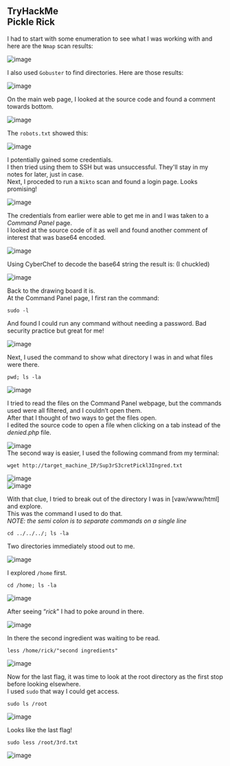 TryHackMe <br>
Pickle Rick
---

I had to start with some enumeration to see what I was working with and here are the `Nmap` scan results: <br>

![image](https://github.com/xocybersec/TryHackMe-Walkthroughs/assets/91302698/6e0f6b24-91cb-41ab-9df0-60ec3bcbcd7d)

I also used `Gobuster` to find directories. Here are those results: <br>

![image](https://github.com/xocybersec/TryHackMe-Walkthroughs/assets/91302698/207655ac-fa8d-4835-a8d5-969563e9fa67)

On the main web page, I looked at the source code and found a comment towards bottom. <br>

![image](https://github.com/xocybersec/TryHackMe-Walkthroughs/assets/91302698/da64de79-3f48-4f75-bdd7-d439b75ecba2)

The `robots.txt` showed this: <br>

![image](https://github.com/xocybersec/TryHackMe-Walkthroughs/assets/91302698/90cbd43a-4ecc-4bce-a8e2-bc1d5aac66c9)

I potentially gained some credentials. <br>
I then tried using them to SSH but was unsuccessful. They'll stay in my notes for later, just in case. <br>
Next, I proceded to run a `Nikto` scan and found a login page. Looks promising! <br>

![image](https://github.com/xocybersec/TryHackMe-Walkthroughs/assets/91302698/9719a85a-ced9-4686-ac50-18abc21a8e92)

The credentials from earlier were able to get me in and I was taken to a <i>Command Panel</i> page. <br>
I looked at the source code of it as well and found another comment of interest that was base64 encoded. <br>

![image](https://github.com/xocybersec/TryHackMe-Walkthroughs/assets/91302698/d73802d9-a962-4a98-be62-466587a37240)

Using CyberChef to decode the base64 string the result is: (I chuckled) <br>

![image](https://github.com/xocybersec/TryHackMe-Walkthroughs/assets/91302698/0553488f-8ea0-486f-b723-bac08a4b397d)

Back to the drawing board it is. <br>
At the Command Panel page, I first ran the command: <br>
```
sudo -l
```
And found I could run any command without needing a password. Bad security practice but great for me! <br>

![image](https://github.com/xocybersec/TryHackMe-Walkthroughs/assets/91302698/7c71a145-fa1f-4b06-b175-8fa502e1a574)

Next, I used the command to show what directory I was in and what files were there. <br>
```
pwd; ls -la
```

![image](https://github.com/xocybersec/TryHackMe-Walkthroughs/assets/91302698/e4c37574-3662-471b-9ca4-9d4973a4c2af)

I tried to read the files on the Command Panel webpage, but the commands used were all filtered, and I couldn’t open them. <br>
After that I thought of two ways to get the files open. <br>
I edited the source code to open a file when clicking on a tab instead of the <i>denied.php</i> file. <br>

![image](https://github.com/xocybersec/TryHackMe-Walkthroughs/assets/91302698/81d4e391-1f64-47cc-8a26-480dd1c8b428)
<br>
The second way is easier, I used the following command from my terminal: <br>
 ```
wget http://target_machine_IP/Sup3rS3cretPickl3Ingred.txt
```
![image](https://github.com/xocybersec/TryHackMe-Walkthroughs/assets/91302698/0e5ae2be-a529-4f92-9dbf-b334556c9921)
<br>
![image](https://github.com/xocybersec/TryHackMe-Walkthroughs/assets/91302698/b12a60b3-5e9c-4ad2-b5a7-2eab65e255eb)

With that clue, I tried to break out of the directory I was in [vaw/www/html] and explore. <br>
This was the command I used to do that. <br>
<i>NOTE: the semi colon is to separate commands on a single line</i> <br>
```
cd ../../../; ls -la
```
Two directories immediately stood out to me. <br>

![image](https://github.com/xocybersec/TryHackMe-Walkthroughs/assets/91302698/fd0145a1-45df-4edb-8439-1e91ab16b8ed)

I explored `/home` first. <br>
```
cd /home; ls -la
```

![image](https://github.com/xocybersec/TryHackMe-Walkthroughs/assets/91302698/9a5bc3a1-8b33-40e6-9167-2c6bebad96a1)

After seeing “<i>rick</i>" I had to poke around in there. <br>

![image](https://github.com/xocybersec/TryHackMe-Walkthroughs/assets/91302698/2fc8eef6-0dcf-4960-8c60-848ac0501790)

In there the second ingredient was waiting to be read. <br>

```
less /home/rick/"second ingredients"
```

![image](https://github.com/xocybersec/TryHackMe-Walkthroughs/assets/91302698/64b6bc5b-71d8-48ca-9282-b7431d3c528a)

Now for the last flag, it was time to look at the root directory as the first stop before looking elsewhere. <br>
I used `sudo` that way I could get access. <br>
```
sudo ls /root
```
![image](https://github.com/xocybersec/TryHackMe-Walkthroughs/assets/91302698/bc159a28-4cfc-4458-b612-816c6a225a50)

Looks like the last  flag! <br>
```
sudo less /root/3rd.txt
```

![image](https://github.com/xocybersec/TryHackMe-Walkthroughs/assets/91302698/5fddc902-3b5b-4033-a273-606e770a3f1c)
